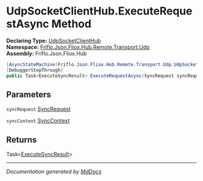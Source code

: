 ﻿<!--  
  <auto-generated>   
    The contents of this file were generated by a tool.  
    Changes to this file may be list if the file is regenerated  
  </auto-generated>   
-->

# UdpSocketClientHub.ExecuteRequestAsync Method

**Declaring Type:** [UdpSocketClientHub](../index.md)  
**Namespace:** [Friflo.Json.Fliox.Hub.Remote.Transport.Udp](../../index.md)  
**Assembly:** Friflo.Json.Fliox.Hub

```csharp
[AsyncStateMachine(Friflo.Json.Fliox.Hub.Remote.Transport.Udp.UdpSocketClientHub/<ExecuteRequestAsync>d__11)]
[DebuggerStepThrough]
public Task<ExecuteSyncResult> ExecuteRequestAsync(SyncRequest syncRequest, SyncContext syncContext);
```

## Parameters

`syncRequest`  [SyncRequest](../../../../../Protocol/SyncRequest/index.md)

`syncContext`  [SyncContext](../../../../../Host/SyncContext/index.md)

## Returns

Task\<[ExecuteSyncResult](../../../../../Host/ExecuteSyncResult/index.md)\>

___

*Documentation generated by [MdDocs](https://github.com/ap0llo/mddocs)*
